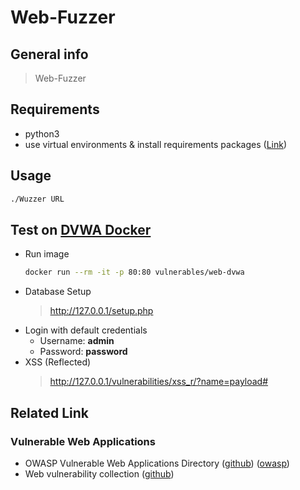 # Web-Fuzzer

## General info
> Web-Fuzzer

## Requirements
- python3
- use virtual environments & install requirements packages ([Link](https://gist.github.com/mheidari98/8ae29b88bd98f8f59828b0ec112811e7)) 
 
## Usage
  ```bash
  ./Wuzzer URL
  ```

## Test on [DVWA Docker](https://hub.docker.com/r/vulnerables/web-dvwa/)  
  + Run image
    ```bash
    docker run --rm -it -p 80:80 vulnerables/web-dvwa
    ```
  + Database Setup
    > http://127.0.0.1/setup.php
  + Login with default credentials
    - Username: **admin**
    - Password: **password**
  + XSS (Reflected)
    > http://127.0.0.1/vulnerabilities/xss_r/?name=payload#


## Related Link 
### Vulnerable Web Applications
* OWASP Vulnerable Web Applications Directory ([github](https://github.com/OWASP/OWASP-VWAD)) ([owasp](https://owasp.org/www-project-vulnerable-web-applications-directory/))
* Web vulnerability collection ([github](https://github.com/lotusirous/vulnwebcollection)) 

